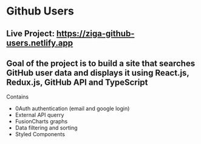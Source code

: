 # Github Users

Live Project: https://ziga-github-users.netlify.app
---
Goal of the project is to build a site that searches GitHub user data and displays it using React.js, Redux.js, GitHub API and TypeScript
---
Contains

- 0Auth authentication (email and google login)
- External API querry
- FusionCharts graphs
- Data filtering and sorting
- Styled Components
